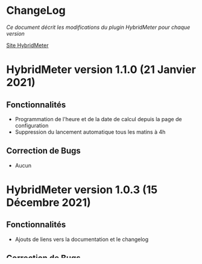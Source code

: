 # ChangeLog

_Ce document décrit les modifications du plugin HybridMeter pour chaque version_

  

[Site HybridMeter](https://online.isae-supaero.fr/hybridmeter)



HybridMeter version 1.1.0 (21 Janvier 2021)
===========================================

Fonctionnalités
---------------

*   Programmation de l'heure et de la date de calcul depuis la page de configuration
*   Suppression du lancement automatique tous les matins à 4h

Correction de Bugs
------------------

*   Aucun

HybridMeter version 1.0.3 (15 Décembre 2021)
============================================

Fonctionnalités
---------------

*   Ajouts de liens vers la documentation et le changelog

Correction de Bugs
------------------

*   Rétablissement de l'export de la metadonnée idnumber (Identification du cours)

  

HybridMeter version 1.0.2 (10 Décembre 2021)
============================================

Fonctionnalités
---------------

*   Modification des valeurs d'hybridation des activités selon la concertation des membres THE\_Campus
*   Mise en œuvre d'un nouveau modèle de calcul des indicateurs d'hybridation
*   Evolution de la documentation gérée sur un Wiki

Correction de Bugs
------------------

*   Aucun

  

HybridMeter version 1.0.1 (23 septembre 2021)
=============================================

Fonctionnalités
---------------

*   Option permettant aux tâches d'être plus ou moins verbeuses dans le log

Correction de Bugs
------------------

*   Amélioration des performances du plugin

HybridMeter version 1.0.0 (22 septembre 2021)
=============================================

Fonctionnalités
---------------

*   Version initiale du plugin HybridMeter
*   Choix des cours et des catégories à analyser
*   Affichage et choix de la période de mesure
*   Affichage de la valeur des coefficients de digitalisation et d'utilisation
*   Affichage de la valeur des seuils déterminant si un cours est hybridé ou non, nombre d'étudiants actifs minimum pour un cours actif
*   Nombre de cours analysés
*   Calcul des cours hybrides selon différentes approches (niveau de digitalisation, niveau d'utilisation)
*   Calcul du nombre d'étudiants actifs
*   Etudiants actuellement inscrits au cours
*   Calcul et affichage du temps de traitement
*   Programmation du lancement asynchrone du plugin utilisant le CRON

Correction de bugs
------------------

*   N/A